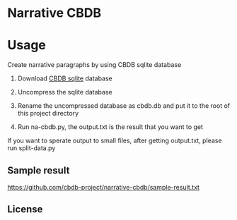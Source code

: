 # Narrative CBDB

# Usage

Create narrative paragraphs by using CBDB sqlite database

1. Download [CBDB sqlite](https://huggingface.co/datasets/cbdb/cbdb-sqlite/blob/main/latest.7z) database

2. Uncompress the sqlite database

3. Rename the uncompressed database as cbdb.db and put it to the root of this project directory

4. Run na-cbdb.py, the output.txt is the result that you want to get

If you want to sperate output to small files, after getting output.txt, please run split-data.py

## Sample result

https://github.com/cbdb-project/narrative-cbdb/sample-result.txt

## License